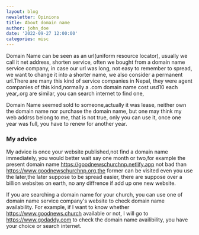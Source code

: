 ```yaml
---
layout: blog
newsletter: Opinions
title: About domain name
author: john_doe
date: '2022-09-27 12:00:00'
categories: misc
---
```


Domain Name can be seen as an url(uniform resource locator), usually we call it net address, shorten service, often we bought from a domain name service company, in case our url was long, not easy to remember to spread, we want to change it into a shorter name, we also consider a permanent url.There are many this kind of service companies in Nepal, they were agent companies of this kind,normally a .com domain name cost usd10 each year,.org are similar, you can search internet to find one,

Domain Name seemed sold to someone,actually it was lease, neither own the domain name nor purchase the domain name, but one may think my web addrss belong to me, that is not true, only you can use it, once one year was full, you have to renew for another year.

### My advice

My advice is once your website published,not find a domain name immediately, you would better wait say one month or two,for example the present domain name https://goodnewschurchnp.netlify.app not bad than https://www.goodnewschurchnp.org,the former can be visited even you use the later,the later suppose to be spread easier, there are suppose over a billion websites on earth, no any diffrence if add up one new website.

If you are searching a domain name for your church, you can use one of domain name service company's website to check domain name availability. For example, if I want to know whether https://www.goodnews.church available or not, I will go to https://www.godaddy.com to check the domain name availibility, you have your choice or search internet. 
